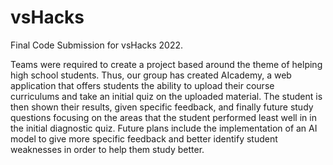 # vsHacks
Final Code Submission for vsHacks 2022.

Teams were required to create a project based around the theme of helping high school students. Thus, our group has created AIcademy, a web application that offers students the ability to upload their course curriculums and take an initial quiz on the uploaded material. The student is then shown their results, given specific feedback, and finally future study questions focusing on the areas that the student performed least well in in the initial diagnostic quiz. Future plans include the implementation of an AI model to give more specific feedback and better identify student weaknesses in order to help them study better.
